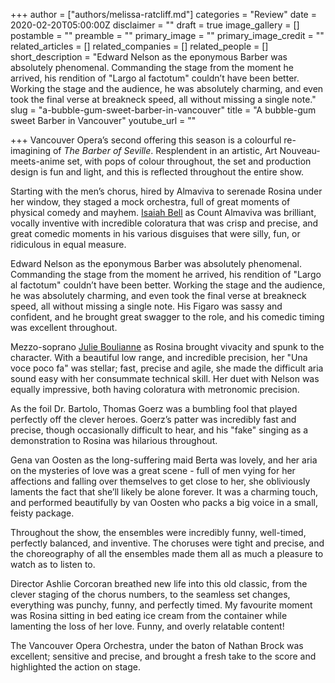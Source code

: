 +++
author = ["authors/melissa-ratcliff.md"]
categories = "Review"
date = 2020-02-20T05:00:00Z
disclaimer = ""
draft = true
image_gallery = []
postamble = ""
preamble = ""
primary_image = ""
primary_image_credit = ""
related_articles = []
related_companies = []
related_people = []
short_description = "Edward Nelson as the eponymous Barber was absolutely phenomenal. Commanding the stage from the moment he arrived, his rendition of \"Largo al factotum\" couldn’t have been better. Working the stage and the audience, he was absolutely charming, and even took the final verse at breakneck speed, all without missing a single note."
slug = "a-bubble-gum-sweet-barber-in-vancouver"
title = "A bubble-gum sweet Barber in Vancouver"
youtube_url = ""

+++
Vancouver Opera’s second offering this season is a colourful re-imagining of _The Barber of Seville_. Resplendent in an artistic, Art Nouveau-meets-anime set, with pops of colour throughout, the set and production design is fun and light, and this is reflected throughout the entire show.

Starting with the men’s chorus, hired by Almaviva to serenade Rosina under her window, they staged a mock orchestra, full of great moments of physical comedy and mayhem. [Isaiah Bell](/scene/people/isaiah-bell/) as Count Almaviva was brilliant, vocally inventive with incredible coloratura that was crisp and precise, and great comedic moments in his various disguises that were silly, fun, or ridiculous in equal measure.

Edward Nelson as the eponymous Barber was absolutely phenomenal. Commanding the stage from the moment he arrived, his rendition of "Largo al factotum" couldn’t have been better. Working the stage and the audience, he was absolutely charming, and even took the final verse at breakneck speed, all without missing a single note. His Figaro was sassy and confident, and he brought great swagger to the role, and his comedic timing was excellent throughout.

Mezzo-soprano [Julie Boulianne](/scene/people/julie-boulianne/) as Rosina brought vivacity and spunk to the character. With a beautiful low range, and incredible precision, her "Una voce poco fa" was stellar; fast, precise and agile, she made the difficult aria sound easy with her consummate technical skill. Her duet with Nelson was equally impressive, both having coloratura with metronomic precision.

As the foil Dr. Bartolo, Thomas Goerz was a bumbling fool that played perfectly off the clever heroes. Goerz’s patter was incredibly fast and precise, though occasionally difficult to hear, and his "fake" singing as a demonstration to Rosina was hilarious throughout.

Gena van Oosten as the long-suffering maid Berta was lovely, and her aria on the mysteries of love was a great scene - full of men vying for her affections and falling over themselves to get close to her, she obliviously laments the fact that she’ll likely be alone forever. It was a charming touch, and performed beautifully by van Oosten who packs a big voice in a small, feisty package.

Throughout the show, the ensembles were incredibly funny, well-timed, perfectly balanced, and inventive. The choruses were tight and precise, and the choreography of all the ensembles made them all as much a pleasure to watch as to listen to.

Director Ashlie Corcoran breathed new life into this old classic, from the clever staging of the chorus numbers, to the seamless set changes, everything was punchy, funny, and perfectly timed. My favourite moment was Rosina sitting in bed eating ice cream from the container while lamenting the loss of her love. Funny, and overly relatable content!

The Vancouver Opera Orchestra, under the baton of Nathan Brock was excellent; sensitive and precise, and brought a fresh take to the score and highlighted the action on stage.